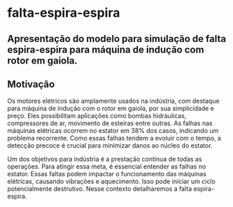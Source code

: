 # falta-espira-espira
Apresentação do modelo para simulação de falta espira-espira para máquina de indução com rotor em gaiola.
---

## Motivação
Os motores elétricos são amplamente usados na indústria, com destaque para máquina de indução com o rotor em gaiola, por sua simplicidade e preço. Eles possibilitam aplicações como bombas hidráulicas, compressores de ar, movimento de esteiras entre outras. As falhas nas máquinas elétricas ocorrem no estator em 38% dos casos, indicando um problema recorrente. Como essas falhas tendem a evoluir com o tempo, a detecção precoce é crucial para minimizar danos ao núcleo do estator.

Um dos objetivos para indústria é a prestação contínua de todas as operações. Para atingir essa meta, é essencial entender as falhas no estator. Essas faltas podem impactar o funcionamento das máquinas elétricas, causando vibrações e aquecimento. Isso pode iniciar um ciclo potencialmente destrutivo. Nesse contexto detalharemos a falta espira-espira.

